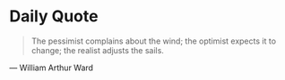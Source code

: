 # Daily Quote

> The pessimist complains about the wind; the optimist expects it to change; the realist adjusts the sails.

— William Arthur Ward
